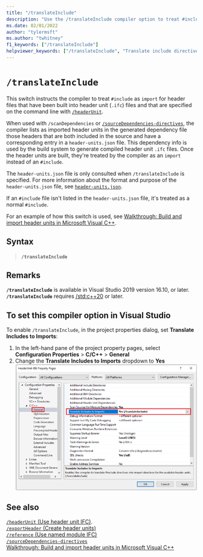 ```yaml
---
title: "/translateInclude"
description: "Use the /translateInclude compiler option to treat #include directives as import statements when an importable header unit is available."
ms.date: 02/01/2022
author: "tylermsft"
ms.author: "twhitney"
f1_keywords: ["/translateInclude"]
helpviewer_keywords: ["/translateInclude", "Translate include directives into import directives"]
---
```

# `/translateInclude`

This switch instructs the compiler to treat `#include` as `import` for header files that have been built into header unit (`.ifc`) files and that are specified on the command line with [`/headerUnit`](headerunit.md).

When used with `/scanDependencies` or [`/sourceDependencies-directives`](sourcedependencies-directives.md), the compiler lists as imported header units in the generated dependency file those headers that are both included in the source and have a corresponding entry in a `header-units.json` file. This dependency info is used by the build system to generate compiled header unit `.ifc` files. Once the header units are built, they're treated by the compiler as an `import` instead of an `#include`.

The `header-units.json` file is only consulted when `/translateInclude` is specified. For more information about the format and purpose of the `header-units.json` file,  see [`header-units.json`](header-unit-json-reference.md).

If an `#include` file isn't listed in the `header-units.json` file, it's treated as a normal `#include`.

For an example of how this switch is used, see [Walkthrough: Build and import header units in Microsoft Visual C++](../walkthrough-header-units.md).

## Syntax

> **`/translateInclude`**

## Remarks

**`/translateInclude`** is available in Visual Studio 2019 version 16.10, or later.\
**`/translateInclude`** requires [/std:c++20](std-specify-language-standard-version.md) or later.

## To set this compiler option in Visual Studio

To enable `/translateInclude`, in the project properties dialog, set **Translate Includes to Imports**:

1. In the left-hand pane of the project property pages, select **Configuration Properties** > **C/C++** > **General**
1. Change the **Translate Includes to Imports** dropdown to **Yes**
![Screenshot of the Property Pages dialog with the Translate Includes to Imports property highlighted.](../media/vs2019-translate-includes-option.png)

## See also

[`/headerUnit` (Use header unit IFC)](headerunit.md).\
[`/exportHeader` (Create header units)](module-exportheader.md)\
[`/reference` (Use named module IFC)](module-reference.md)\
[`/sourceDependencies-directives`](sourcedependencies-directives.md)\
[Walkthrough: Build and import header units in Microsoft Visual C++](../walkthrough-header-units.md)
